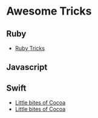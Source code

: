 # Awesome Tricks

## Ruby
- [Ruby Tricks](github.com/franzejr/best-ruby)

## Javascript

## Swift

- [Little bites of Cocoa](https://littlebitesofcocoa.com/164-swift-tricks)
- [Little bites of Cocoa](https://littlebitesofcocoa.com/184-more-swift-tricks)

